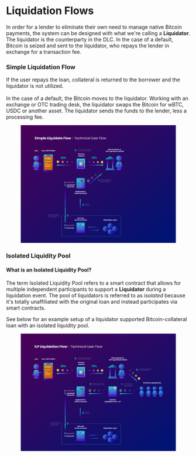 # Liquidation Flows

In order for a lender to eliminate their own need to manage native Bitcoin payments, the system can be designed with what we're calling a **Liquidator**. The liquidator is the counterparty in the DLC. In the case of a default, Bitcoin is seized and sent to the liquidator, who repays the lender in exchange for a transaction fee.

### Simple Liquidation Flow

If the user repays the loan, collateral is returned to the borrower and the liquidator is not utilized.\
\
In the case of a default, the Bitcoin moves to the liquidator. Working with an exchange or OTC trading desk, the liquidator swaps the Bitcoin for wBTC, USDC or another asset. The liquidator sends the funds to the lender, less a processing fee.

<figure><img src="../../.gitbook/assets/DLC.Link_SimpleLiquidationFlow (3).png" alt=""><figcaption></figcaption></figure>

### Isolated Liquidity Pool

#### What is an Isolated Liquidity Pool?

The term Isolated Liquidity Pool refers to a smart contract that allows for multiple independent participants to support a **Liquidator** during a liquidation event. The pool of liquidators is referred to as _isolated_ because it's totally unaffiliated with the original loan and instead participates via smart contracts.

See below for an example setup of a liquidator supported Bitcoin-collateral loan with an isolated liquidity pool.

<figure><img src="../../.gitbook/assets/DLC.Link_IPLLiquidationFlow (3).png" alt=""><figcaption></figcaption></figure>
